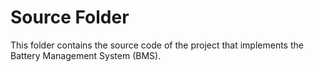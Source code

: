 # Source Folder

This folder contains the source code of the project that implements the Battery Management System (BMS).